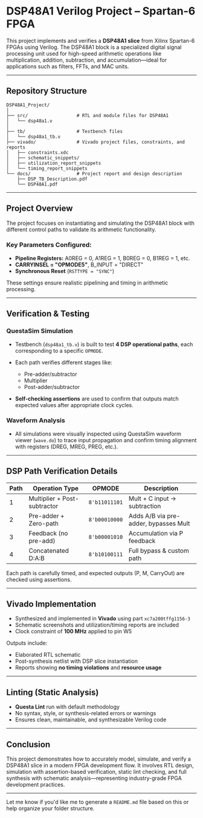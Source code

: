 # DSP48A1 Verilog Project – Spartan-6 FPGA

This project implements and verifies a **DSP48A1 slice** from Xilinx Spartan-6 FPGAs using Verilog. The DSP48A1 block is a specialized digital signal processing unit used for high-speed arithmetic operations like multiplication, addition, subtraction, and accumulation—ideal for applications such as filters, FFTs, and MAC units.

---

##  Repository Structure

```
DSP48A1_Project/
│
├── src/                  # RTL and module files for DSP48A1
│   └── dsp48a1.v
│
├── tb/                   # Testbench files
│   └── dsp48a1_tb.v
├── vivado/               # Vivado project files, constraints, and reports
│   ├── constraints.xdc
│   ├── schematic_snippets/
│   ├── utilization_report_snippets
│   └── timing_report_snippets
└── docs/                 # Project report and design description
    ├── DSP_TB_Description.pdf
    └── DSP48A1.pdf
```

---

##  Project Overview

The project focuses on instantiating and simulating the DSP48A1 block with different control paths to validate its arithmetic functionality.

###  Key Parameters Configured:

* **Pipeline Registers:** A0REG = 0, A1REG = 1, B0REG = 0, B1REG = 1, etc.
* **CARRYINSEL = "OPMODE5"**, B\_INPUT = "DIRECT"
* **Synchronous Reset** (`RSTTYPE = "SYNC"`)

These settings ensure realistic pipelining and timing in arithmetic processing.

---

##  Verification & Testing

###  **QuestaSim Simulation**

* Testbench (`dsp48a1_tb.v`) is built to test **4 DSP operational paths**, each corresponding to a specific `OPMODE`.
* Each path verifies different stages like:

  * Pre-adder/subtractor
  * Multiplier
  * Post-adder/subtractor
* **Self-checking assertions** are used to confirm that outputs match expected values after appropriate clock cycles.

###  **Waveform Analysis**

* All simulations were visually inspected using QuestaSim waveform viewer (`wave.do`) to trace input propagation and confirm timing alignment with registers (DREG, MREG, PREG, etc.).

---

##  DSP Path Verification Details

| Path | Operation Type               | OPMODE        | Description                           |
| ---- | ---------------------------- | ------------- | ------------------------------------- |
| 1    | Multiplier + Post-subtractor | `8'b11011101` | Mult + C input → subtraction          |
| 2    | Pre-adder + Zero-path        | `8'b00010000` | Adds A/B via pre-adder, bypasses Mult |
| 3    | Feedback (no pre-add)        | `8'b00001010` | Accumulation via P feedback           |
| 4    | Concatenated D\:A\:B         | `8'b10100111` | Full bypass & custom path             |

Each path is carefully timed, and expected outputs (P, M, CarryOut) are checked using assertions.

---

##  Vivado Implementation

* Synthesized and implemented in **Vivado** using part `xc7a200tffg1156-3`
* Schematic screenshots and utilization/timing reports are included
* Clock constraint of **100 MHz** applied to pin W5

Outputs include:

* Elaborated RTL schematic
* Post-synthesis netlist with DSP slice instantiation
* Reports showing **no timing violations** and **resource usage**

---

##  Linting (Static Analysis)

* **Questa Lint** run with default methodology
* No syntax, style, or synthesis-related errors or warnings
* Ensures clean, maintainable, and synthesizable Verilog code

---

##  Conclusion

This project demonstrates how to accurately model, simulate, and verify a DSP48A1 slice in a modern FPGA development flow. It involves RTL design, simulation with assertion-based verification, static lint checking, and full synthesis with schematic analysis—representing industry-grade FPGA development practices.

---

Let me know if you'd like me to generate a `README.md` file based on this or help organize your folder structure.
